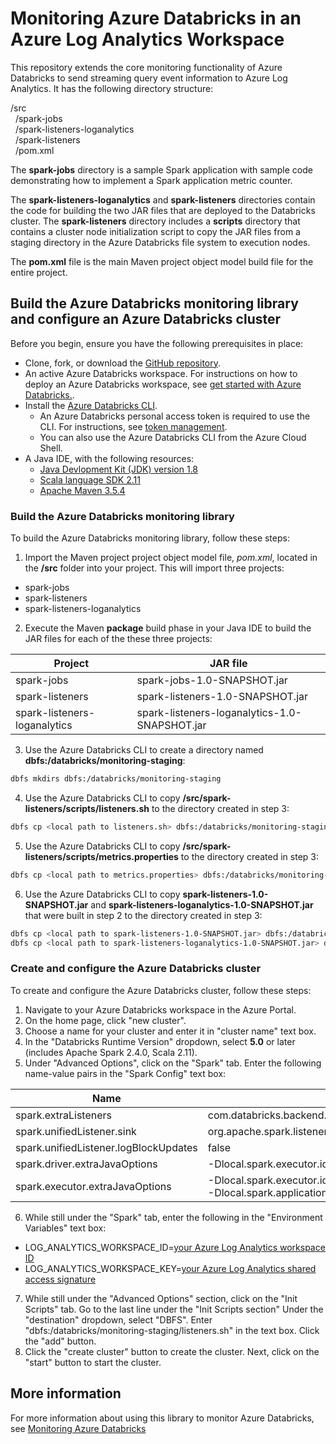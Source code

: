 # Monitoring Azure Databricks in an Azure Log Analytics Workspace

This repository extends the core monitoring functionality of Azure Databricks to send streaming query event information to Azure Log Analytics. It has the following directory structure:

/src  
&nbsp;&nbsp;/spark-jobs  
&nbsp;&nbsp;/spark-listeners-loganalytics  
&nbsp;&nbsp;/spark-listeners  
&nbsp;&nbsp;/pom.xml

The **spark-jobs** directory is a sample Spark application with sample code demonstrating how to implement a Spark application metric counter.

The **spark-listeners-loganalytics** and **spark-listeners** directories contain the code for building the two JAR files that are deployed to the Databricks cluster. The **spark-listeners** directory includes a **scripts** directory that contains a cluster node initialization script to copy the JAR files from a staging directory in the Azure Databricks file system to execution nodes.

The **pom.xml** file is the main Maven project object model build file for the entire project.

## Build the Azure Databricks monitoring library and configure an Azure Databricks cluster

Before you begin, ensure you have the following prerequisites in place:

* Clone, fork, or download the [GitHub repository](https://github.com/mspnp/spark-monitoring).
* An active Azure Databricks workspace. For instructions on how to deploy an Azure Databricks workspace, see [get started with Azure Databricks.](https://docs.microsoft.com/azure/azure-databricks/quickstart-create-databricks-workspace-portal).
* Install the [Azure Databricks CLI](https://docs.databricks.com/user-guide/dev-tools/databricks-cli.html#install-the-cli).
  * An Azure Databricks personal access token is required to use the CLI. For instructions, see [token management](https://docs.azuredatabricks.net/api/latest/authentication.html#token-management).
  * You can also use the Azure Databricks CLI from the Azure Cloud Shell.
* A Java IDE, with the following resources:
  * [Java Devlopment Kit (JDK) version 1.8](http://www.oracle.com/technetwork/java/javase/downloads/index.html)
  * [Scala language SDK 2.11](https://www.scala-lang.org/download/)
  * [Apache Maven 3.5.4](http://maven.apache.org/download.cgi)

### Build the Azure Databricks monitoring library

To build the Azure Databricks monitoring library, follow these steps:

1. Import the Maven project project object model file, _pom.xml_, located in the **/src** folder into your project. This will import three projects:

* spark-jobs
* spark-listeners
* spark-listeners-loganalytics

2. Execute the Maven **package** build phase in your Java IDE to build the JAR files for each of the these three projects:

|Project| JAR file|
|-------|---------|
|spark-jobs|spark-jobs-1.0-SNAPSHOT.jar|
|spark-listeners|spark-listeners-1.0-SNAPSHOT.jar|
|spark-listeners-loganalytics|spark-listeners-loganalytics-1.0-SNAPSHOT.jar|

3. Use the Azure Databricks CLI to create a directory named **dbfs:/databricks/monitoring-staging**:  

  ```bash
  dbfs mkdirs dbfs:/databricks/monitoring-staging
  ```

4. Use the Azure Databricks CLI to copy **/src/spark-listeners/scripts/listeners.sh** to the directory created in step 3:

```bash
dbfs cp <local path to listeners.sh> dbfs:/databricks/monitoring-staging/listeners.sh
```

5. Use the Azure Databricks CLI to copy **/src/spark-listeners/scripts/metrics.properties** to the directory created in step 3:

```bash
dbfs cp <local path to metrics.properties> dbfs:/databricks/monitoring-staging/metrics.properties
```

6. Use the Azure Databricks CLI to copy **spark-listeners-1.0-SNAPSHOT.jar** and **spark-listeners-loganalytics-1.0-SNAPSHOT.jar** that were built in step 2 to the directory created in step 3:

```bash
dbfs cp <local path to spark-listeners-1.0-SNAPSHOT.jar> dbfs:/databricks/monitoring-staging/spark-listeners-1.0-SNAPSHOT.jar
dbfs cp <local path to spark-listeners-loganalytics-1.0-SNAPSHOT.jar> dbfs:/databricks/monitoring-staging/spark-listeners-loganalytics-1.0-SNAPSHOT.jar
```

### Create and configure the Azure Databricks cluster

To create and configure the Azure Databricks cluster, follow these steps:

1. Navigate to your Azure Databricks workspace in the Azure Portal.
2. On the home page, click "new cluster".
3. Choose a name for your cluster and enter it in "cluster name" text box. 
4. In the "Databricks Runtime Version" dropdown, select **5.0** or later (includes Apache Spark 2.4.0, Scala 2.11).
5. Under "Advanced Options", click on the "Spark" tab. Enter the following name-value pairs in the "Spark Config" text box:

  | Name | Value |
  |------|-------|
  |spark.extraListeners| com.databricks.backend.daemon.driver.DBCEventLoggingListener,org.apache.spark.listeners.UnifiedSparkListener|
  |spark.unifiedListener.sink |org.apache.spark.listeners.sink.loganalytics.LogAnalyticsListenerSink|
  |spark.unifiedListener.logBlockUpdates|false|
  |spark.driver.extraJavaOptions|-Dlocal.spark.executor.id=driver -Dlocal.spark.databricks.clusterUsageTags.clusterId=${CLUSTER_ID}|
  |spark.executor.extraJavaOptions|-Dlocal.spark.executor.id={{EXECUTOR_ID}} -Dlocal.spark.databricks.clusterUsageTags.clusterId=${CLUSTER_ID} -Dlocal.spark.application.id={{APP_ID}}|
6. While still under the "Spark" tab, enter the following in the "Environment Variables" text box:
* LOG_ANALYTICS_WORKSPACE_ID=[your Azure Log Analytics workspace ID](/azure/azure-monitor/platform/agent-windows#obtain-workspace-id-and-key)
* LOG_ANALYTICS_WORKSPACE_KEY=[your Azure Log Analytics shared access signature](/azure/azure-monitor/platform/agent-windows#obtain-workspace-id-and-key)
7. While still under the "Advanced Options" section, click on the "Init Scripts" tab. Go to the last line under the "Init Scripts section" Under the "destination" dropdown, select "DBFS". Enter "dbfs:/databricks/monitoring-staging/listeners.sh" in the text box. Click the "add" button.
8. Click the "create cluster" button to create the cluster. Next, click on the "start" button to start the cluster.

## More information

For more information about using this library to monitor Azure Databricks, see [Monitoring Azure Databricks](https://docs.microsoft.com/azure/architecture/databricks-monitoring)
